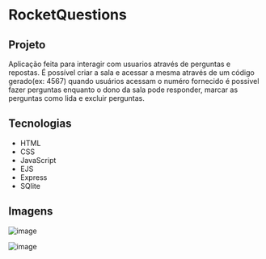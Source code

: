 # RocketQuestions

## Projeto
  Aplicação feita para interagir com usuarios através de perguntas e repostas. É possível criar a sala e acessar a mesma através de um código gerado(ex: 4567) quando usuários acessam o numéro fornecido é possivel fazer perguntas enquanto o dono da sala pode responder, marcar as perguntas como lida e excluir perguntas.

## Tecnologias
- HTML
- CSS
- JavaScript
- EJS
- Express
- SQlite

## Imagens

![image](https://user-images.githubusercontent.com/71149968/124654191-40cdde80-de6c-11eb-94d6-58bd6413fd7c.png)

![image](https://user-images.githubusercontent.com/71149968/124654284-63f88e00-de6c-11eb-93ee-b435599e8f15.png)


